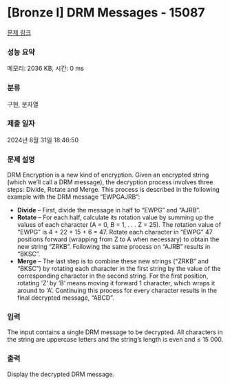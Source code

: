 # [Bronze I] DRM Messages - 15087 

[문제 링크](https://www.acmicpc.net/problem/15087) 

### 성능 요약

메모리: 2036 KB, 시간: 0 ms

### 분류

구현, 문자열

### 제출 일자

2024년 8월 31일 18:46:50

### 문제 설명

<p>DRM Encryption is a new kind of encryption. Given an encrypted string (which we’ll call a DRM message), the decryption process involves three steps: Divide, Rotate and Merge. This process is described in the following example with the DRM message “EWPGAJRB”:</p>

<ul>
	<li><strong>Divide</strong> – First, divide the message in half to “EWPG” and “AJRB”.</li>
	<li><strong>Rotate</strong> – For each half, calculate its rotation value by summing up the values of each character (A = 0, B = 1, . . . Z = 25). The rotation value of “EWPG” is 4 + 22 + 15 + 6 = 47. Rotate each character in “EWPG” 47 positions forward (wrapping from Z to A when necessary) to obtain the new string “ZRKB”. Following the same process on “AJRB” results in “BKSC”.</li>
	<li><strong>Merge</strong> – The last step is to combine these new strings (“ZRKB” and “BKSC”) by rotating each character in the first string by the value of the corresponding character in the second string. For the first position, rotating ‘Z’ by ‘B’ means moving it forward 1 character, which wraps it around to ‘A’. Continuing this process for every character results in the final decrypted message, “ABCD”.</li>
</ul>

### 입력 

 <p>The input contains a single DRM message to be decrypted. All characters in the string are uppercase letters and the string’s length is even and ≤ 15 000.</p>

### 출력 

 <p>Display the decrypted DRM message.</p>

